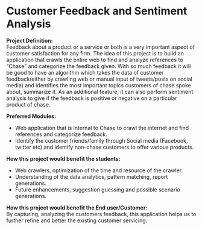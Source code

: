 # Customer Feedback and Sentiment Analysis

**Project Definition:** </br>
Feedback about a product or a service or both is a very important aspect of customer satisfaction for any firm. The idea of this project is to build an application that crawls the entire web to find and analyze references to “Chase” and categorize the feedback given.
With so much feedback it will be good to have an algorithm which takes the data of customer feedback(either by crawling web or manual input of tweets/posts on social media) and identifies the most important topics customers of chase spoke about, summarize it. As an additional feature, it can also perform sentiment analysis to give if the feedback is positive or negative on a particular product of chase.

**Preferred Modules:**</br>
* Web application that is internal to Chase to crawl the internet and find references and categorize feedback.
* Identify the customer friends/family through Social media (Facebook, twitter etc) and identify non-chase customers to offer various products.

**How this project would benefit the students:** </br>
* Web crawlers, optimization of the time and resource of the crawler.
* Understanding of the data analytics, pattern matching, report generations.
* Future enhancements, suggestion guessing and possible scenario generations.

**How this project would benefit the End user/Customer:**</br>
By capturing, analyzing the customers feedback, this application helps us to further refine and better the existing customer servicing. 
